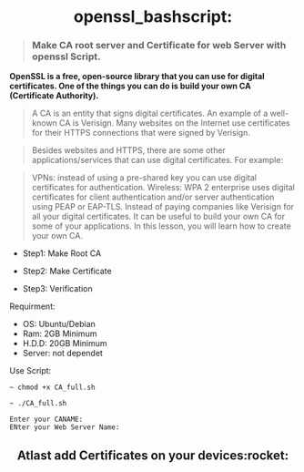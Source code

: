 <h1 align="center">openssl_bashscript:</h1>
 
>### Make CA root server and Certificate for web Server with openssl Script.

**OpenSSL is a free, open-source library that you can use for digital certificates. One of the things you can do is build your own CA (Certificate Authority).**

>A CA is an entity that signs digital certificates. An example of a well-known CA is Verisign. Many websites on the Internet use certificates for their HTTPS connections that were signed by Verisign.

>Besides websites and HTTPS, there are some other applications/services that can use digital certificates. For example:

>VPNs: instead of using a pre-shared key you can use digital certificates for authentication.
Wireless: WPA 2 enterprise uses digital certificates for client authentication and/or server authentication using PEAP or EAP-TLS.
Instead of paying companies like Verisign for all your digital certificates. It can be useful to build your own CA for some of your applications. In this lesson, you will learn how to create your own CA.

* Step1: Make Root CA

* Step2: Make Certificate

* Step3: Verification

Requirment:
  * OS: Ubuntu/Debian
  * Ram: 2GB Minimum
  * H.D.D: 20GB Minimum
  * Server: not dependet
  
  Use Script:
  
  ```
  ~ chmod +x CA_full.sh
  ```
  ```
  ~ ./CA_full.sh
  ```
  ```
 Enter your CANAME:
 ENter your Web Server Name:
 ```
 
 
<h2 align="center">Atlast add Certificates on your devices:rocket:</h2>
